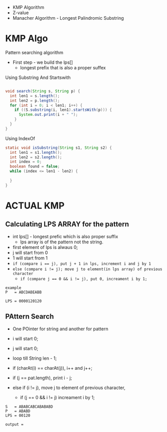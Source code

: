 - KMP Algorithm
- Z-value
- Manacher Algorithm - Longest Palindromic Substring

# KMP Algo

Pattern searching algorithm

- First step - we build the lps[] 
  - longest prefix that is also a proper suffex

Using Substring And Startswith
```java

void search(String s, String p) {
  int len1 = s.length();
  int len2 = p.length();
  for (int i = 0; i < len1; i++) {
    if ((S.substring(i, len1).startsWith(p))) {
      System.out.print(i + " ");
    }
  }
}

```

Using IndexOf
```java
static void isSubstring(String s1, String s2) {
  int len1 = s1.length();
  int len2 = s2.length(); 
  int index = 0;
  boolean found = false;
  while (index <= len1 - len2) {
    
  }
}
```

# ACTUAL KMP

## Calculating LPS ARRAY for the pattern
- int lps[] - longest prefic which is also proper suffix 
  - lps array is of the pattern not the string. 
- first element of lps is alwaus 0;
- j will start from 0
- 1 will start from 1
- `if (compare i == j), put j + 1 in lps, increment i and j by 1`
- `else (compare i != j); move j to element(in lps array) of previous character`
  - `if (compare j == 0 && i != j), put 0, increament i by 1;`


```
example
P   = ABCDABEABB

LPS = 0000120120
```

## PAttern Search

- One POinter for string and another for pattern

- i will start 0;
- j will start 0;
- loop till String len - 1;
- if (charAt(i) == charAt(j)), i++ and j++;
- if (j == pat.length), print i - j;
- else if (i != j), move j to element of previous character,
  - if (j == 0 && i != j) increament i by 1; 


```
S   = ABABCABCABABABD
P   = ABABD
LPS = 00120

output =
```